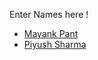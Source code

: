 Enter Names here !
- [Mayank Pant](https://github.com/obiwan04kanobi)
- [Piyush Sharma](https://github.com/PiyushgithubSharma/Github-Contribution-Challenge-Test)